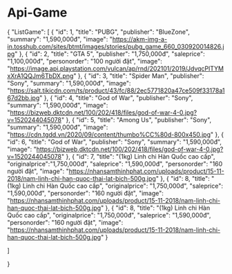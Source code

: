 # Api-Game
{
"ListGame":
[
    {
        "id": 1,
        "title": "PUBG",
        "publisher": "BlueZone",
        "summary": "1,590,000đ",
        "image": "https://akm-img-a-in.tosshub.com/sites/btmt/images/stories/pubg_game_660_030920014826.jpg"
    },
   {
        "id": 2,
        "title": "GTA 5",
        "publisher": "1,750,000đ",
        "saleprice": "1,100,000đ",
        "personorder": "100 người đặt",
        "image": "https://image.api.playstation.com/vulcan/ap/rnd/202101/2019/JdvqcPlTYMxXrA1QQJm6TbDX.png"
    },
   {
         "id": 3,
        "title": "Spider Man",
        "publisher": "Sony",
        "summary": "1,590,000đ",
        "image": "https://salt.tikicdn.com/ts/product/43/fc/88/2ec5771820a47ce509f33178a167d2bb.jpg"
    },
   {
         "id": 4,
        "title": "God of War",
        "publisher": "Sony",
        "summary": "1,590,000đ",
        "image": "https://bizweb.dktcdn.net/100/202/418/files/god-of-war-4-0.jpg?v=1520244045078"
    },
   {
        "id": 5,
        "title": "Among Us",
        "publisher": "Sony",
        "summary": "1,590,000đ",
        "image": "https://cdn.tgdd.vn/2020/09/content/thumbo%CC%80d-800x450.jpg"
    },
   {
           "id": 6,
        "title": "God of War",
        "publisher": "Sony",
        "summary": "1,590,000đ",
        "image": "https://bizweb.dktcdn.net/100/202/418/files/god-of-war-4-0.jpg?v=1520244045078"
    },
   {
        "id": 7,
        "title": "(1kg) Linh chi Hàn Quốc cao cấp",
        "originalprice":"1,750,000đ",
        "saleprice": "1,590,000đ",
        "personorder": "160 người đặt",
        "image": "https://nhansamthinhphat.com/uploads/product/15-11-2018/nam-linh-chi-han-quoc-thai-lat-bich-500g.jpg"
    },
    {
        "id": 8,
        "title": "(1kg) Linh chi Hàn Quốc cao cấp",
        "originalprice": "1,750,000đ",
        "saleprice": "1,590,000đ",
        "personorder": "160 người đặt",
        "image": "https://nhansamthinhphat.com/uploads/product/15-11-2018/nam-linh-chi-han-quoc-thai-lat-bich-500g.jpg"
    },
     {
        "id": 8,
        "title": "(1kg) Linh chi Hàn Quốc cao cấp",
        "originalprice": "1,750,000đ",
        "saleprice": "1,590,000đ",
        "personorder": "160 người đặt",
        "image": "https://nhansamthinhphat.com/uploads/product/15-11-2018/nam-linh-chi-han-quoc-thai-lat-bich-500g.jpg"
    }
  
]

}
